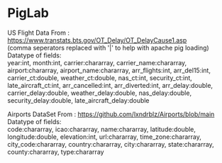 # PigLab


US Flight Data From : https://www.transtats.bts.gov/OT_Delay/OT_DelayCause1.asp
<br>
(comma seperators replaced with '|' to help with apache pig loading)
<br>
Datatype of fields: 
<br>
         year:int,
         month:int,
         carrier:chararray,
         carrier_name:chararray,
         airport:chararray,
         airport_name:chararray,
         arr_flights:int,
         arr_del15:int,
         carrier_ct:double,
         weather_ct:double,
         nas_ct:int,
         security_ct:int,
         late_aircraft_ct:int,
         arr_cancelled:int,
         arr_diverted:int,
         arr_delay:double,
         carrier_delay:double,
         weather_delay:double,
         nas_delay:double,
         security_delay:double,
         late_aircraft_delay:double

Airports DataSet From : https://github.com/lxndrblz/Airports/blob/main
<br>
Datatype of fields: 
<br>
            code:chararray,
            icao:chararray,
            name:chararray,
            latitude:double,
            longitude:double,
            elevation:int,
            url:chararray,
            time_zone:chararray,
            city_code:chararray,
            country:chararray,
            city:chararray,
            state:chararray,
            county:chararray,
            type:chararray
